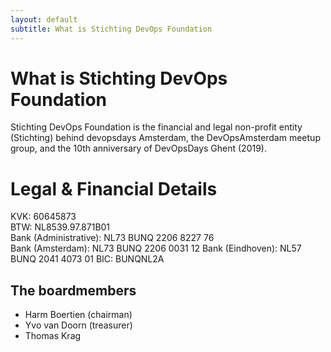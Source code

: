 ```yaml
---
layout: default
subtitle: What is Stichting DevOps Foundation
---
```


# What is Stichting DevOps Foundation

Stichting DevOps Foundation is the financial and legal non-profit entity (Stichting) behind devopsdays Amsterdam, the DevOpsAmsterdam meetup group, and the 10th anniversary of DevOpsDays Ghent (2019). 

# Legal & Financial Details
KVK: 60645873  
BTW: NL8539.97.871B01  
Bank (Administrative): NL73 BUNQ 2206 8227 76  
Bank (Amsterdam): NL73 BUNQ 2206 0031 12
Bank (Eindhoven): NL57 BUNQ 2041 4073 01
BIC: BUNQNL2A  

## The boardmembers

* Harm Boertien (chairman)
* Yvo van Doorn (treasurer)
* Thomas Krag
